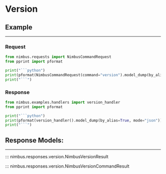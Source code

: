 # Version

## Example
---

### Request
```python exec="on"
from nimbus.requests import NimbusCommandRequest
from pprint import pformat

print("```python")
print(pformat(NimbusCommandRequest(command="version").model_dump(by_alias=True, mode="json", exclude_none=True)))
print("```")
```

### Response
```python exec="on"
from nimbus.examples.handlers import version_handler
from pprint import pformat

print("```python")
print(pformat(version_handler().model_dump(by_alias=True, mode="json")))
print("```")
```


## Response Models:
---

::: nimbus.responses.version.NimbusVersionResult

::: nimbus.responses.version.NimbusVersionCommandResult
